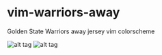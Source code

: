 # vim-warriors-away
Golden State Warriors away jersey vim colorscheme

![alt tag](https://github.com/RussellBradley/vim-warriors-away/blob/develop/photos/snapshot.jpg)
![alt tag](https://raw.githubusercontent.com/RussellBradley/vim-warriors-away/develop/photos/warriors.jpg)
